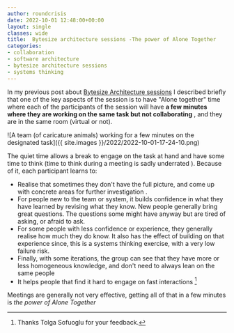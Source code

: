 ```yaml
---
author: roundcrisis
date: 2022-10-01 12:48:00+00:00
layout: single
classes: wide
title:  Bytesize architecture sessions -The power of Alone Together
categories:
- collaboration
- software architecture
- bytesize architecture sessions
- systems thinking
---
```


In my previous post about [Bytesize Architecture sessions](https://bytesizearchitecturesessions.com/) I described briefly that one of the key aspects of the session is to have "Alone together" time where each of the participants of the session will have **a few minutes where they are working on the same task but not collaborating** , and they are in the same room (virtual or not). 


![A team (of caricature animals) working for a few minutes on the designated task]({{ site.images }}/2022/2022-10-01-17-24-10.png)

The quiet time allows a break to engage on the task at hand and have some time to think (time to think during a meeting is sadly underrated ). Because of it, each participant learns to:

* Realise that sometimes they don't have the full picture, and come up with concrete areas for further investigation .
* For people new to the team or system, it builds confidence  in what they have learned by revising what they know. New people generally bring great questions. The questions some might have anyway but are tired of asking, or afraid to ask.
* For some people with less confidence or experience, they generally realise how much they do know. It also has the effect of building on that experience since, this is a systems thinking exercise, with a very low failure risk.
* Finally, with some iterations, the group can see that they have more or less homogeneous knowledge, and don't need to always lean on the same people
* It helps people that find it hard to engage on fast interactions [^1]
 
Meetings are generally not very effective, getting all of that in a few minutes is  _the power of Alone Together_

[^1]:Thanks Tolga Sofuoglu for your feedback.
